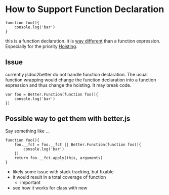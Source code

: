 # How to Support Function Declaration

```
function foo(){
    console.log('bar')
}
```

this is a function declaration. it is [way different](http://bonsaiden.github.io/JavaScript-Garden/#function.general) than a function expression. Especially for the priority [Hoisting](http://javascriptissexy.com/javascript-variable-scope-and-hoisting-explained/).


## Issue
currently jsdoc2better do not handle function declaration. 
The usual function wrapping would change the function declaration
into a function expression and thus change the hoisting. 
It may break code.

```
var foo = Better.Function(function foo(){
    console.log('bar')
})
```

## Possible way to get them with better.js

Say something like ...

```
function foo(){
    foo.__fct = foo.__fct || Better.Function(function foo(){
        console.log('bar')
    })
    return foo.__fct.apply(this, arguments)
}
```

* likely some issue with stack tracking, but fixable
* it would result in a total coverage of function
    - important
* see how it works for class with new
